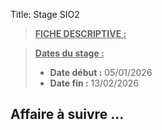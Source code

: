 Title: Stage SIO2

> **<u>FICHE DESCRIPTIVE :</u>**

> <u>**Dates du stage :**</u>
>
> - **Date début :** 05/01/2026
> - **Date fin :** 13/02/2026
>
## Affaire à suivre ...
